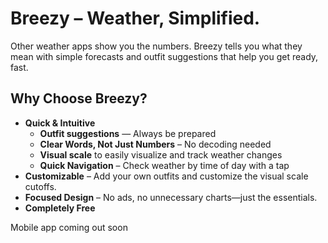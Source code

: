 # Breezy – Weather, Simplified.

Other weather apps show you the numbers. Breezy tells you what they mean with simple forecasts and outfit suggestions that help you get ready, fast.

## Why Choose Breezy?

- **Quick & Intuitive**
   - **Outfit suggestions** — Always be prepared
   - **Clear Words, Not Just Numbers** – No decoding needed
   - **Visual scale** to easily visualize and track weather changes
   - **Quick Navigation** – Check weather by time of day with a tap
- **Customizable** – Add your own outfits and customize the visual scale cutoffs.
- **Focused Design** – No ads, no unnecessary charts—just the essentials.
- **Completely Free**

Mobile app coming out soon
